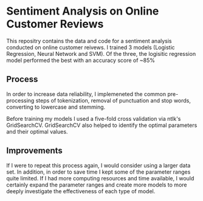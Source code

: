 # Sentiment Analysis on Online Customer Reviews

This repositry contains the data and code for a sentiment analysis conducted on online customer reivews. I trained 3 models (Logistic Regression, Neural Network and SVM). Of the three, the logisitic regression model performed the best with an accuracy score of ~85%

## Process

In order to increase data reliability, I implemeneted the common pre-processing steps of tokenization, removal of punctuation and stop words, converting to lowercase and stemming. 

Before training my models I used a five-fold cross validation via ntlk's GridSearchCV. GridSearchCV also helped to identify the optimal parameters and their optimal values. 

## Improvements

If I were to repeat this process again, I would consider using a larger data set. In addition, in order to save time I kept some of the parameter ranges quite limited. If I had more computing resources and time available, I would certainly expand the parameter ranges and create more models to more deeply investigate the effectiveness of each type of model. 
